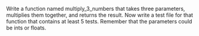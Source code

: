 Write a function named multiply_3_numbers that takes three parameters, multiplies them together, and returns the result. Now write a test file for that function that contains at least 5 tests. Remember that the parameters could be ints or floats.